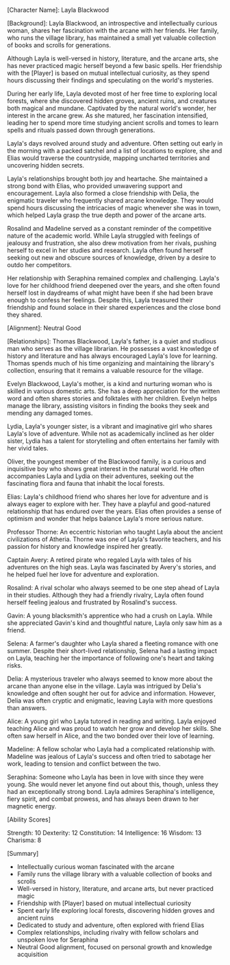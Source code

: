 [Character Name]:
Layla Blackwood

[Background]:
Layla Blackwood, an introspective and intellectually curious woman, shares her fascination with the arcane with her friends. Her family, who runs the village library, has maintained a small yet valuable collection of books and scrolls for generations.

Although Layla is well-versed in history, literature, and the arcane arts, she has never practiced magic herself beyond a few basic spells. Her friendship with the [Player] is based on mutual intellectual curiosity, as they spend hours discussing their findings and speculating on the world's mysteries.

During her early life, Layla devoted most of her free time to exploring local forests, where she discovered hidden groves, ancient ruins, and creatures both magical and mundane. Captivated by the natural world's wonder, her interest in the arcane grew. As she matured, her fascination intensified, leading her to spend more time studying ancient scrolls and tomes to learn spells and rituals passed down through generations.

Layla's days revolved around study and adventure. Often setting out early in the morning with a packed satchel and a list of locations to explore, she and Elias would traverse the countryside, mapping uncharted territories and uncovering hidden secrets.

Layla's relationships brought both joy and heartache. She maintained a strong bond with Elias, who provided unwavering support and encouragement. Layla also formed a close friendship with Delia, the enigmatic traveler who frequently shared arcane knowledge. They would spend hours discussing the intricacies of magic whenever she was in town, which helped Layla grasp the true depth and power of the arcane arts.

Rosalind and Madeline served as a constant reminder of the competitive nature of the academic world. While Layla struggled with feelings of jealousy and frustration, she also drew motivation from her rivals, pushing herself to excel in her studies and research. Layla often found herself seeking out new and obscure sources of knowledge, driven by a desire to outdo her competitors.

Her relationship with Seraphina remained complex and challenging. Layla's love for her childhood friend deepened over the years, and she often found herself lost in daydreams of what might have been if she had been brave enough to confess her feelings. Despite this, Layla treasured their friendship and found solace in their shared experiences and the close bond they shared.

[Alignment]:
Neutral Good

[Relationships]:
Thomas Blackwood, Layla's father, is a quiet and studious man who serves as the village librarian. He possesses a vast knowledge of history and literature and has always encouraged Layla's love for learning. Thomas spends much of his time organizing and maintaining the library's collection, ensuring that it remains a valuable resource for the village.

Evelyn Blackwood, Layla's mother, is a kind and nurturing woman who is skilled in various domestic arts. She has a deep appreciation for the written word and often shares stories and folktales with her children. Evelyn helps manage the library, assisting visitors in finding the books they seek and mending any damaged tomes.

Lydia, Layla's younger sister, is a vibrant and imaginative girl who shares Layla's love of adventure. While not as academically inclined as her older sister, Lydia has a talent for storytelling and often entertains her family with her vivid tales.

Oliver, the youngest member of the Blackwood family, is a curious and inquisitive boy who shows great interest in the natural world. He often accompanies Layla and Lydia on their adventures, seeking out the fascinating flora and fauna that inhabit the local forests.

Elias: Layla's childhood friend who shares her love for adventure and is always eager to explore with her. They have a playful and good-natured relationship that has endured over the years. Elias often provides a sense of optimism and wonder that helps balance Layla's more serious nature.

Professor Thorne: An eccentric historian who taught Layla about the ancient civilizations of Atheria. Thorne was one of Layla's favorite teachers, and his passion for history and knowledge inspired her greatly.

Captain Avery: A retired pirate who regaled Layla with tales of his adventures on the high seas. Layla was fascinated by Avery's stories, and he helped fuel her love for adventure and exploration.

Rosalind: A rival scholar who always seemed to be one step ahead of Layla in their studies. Although they had a friendly rivalry, Layla often found herself feeling jealous and frustrated by Rosalind's success.

Gavin: A young blacksmith's apprentice who had a crush on Layla. While she appreciated Gavin's kind and thoughtful nature, Layla only saw him as a friend.

Selena: A farmer's daughter who Layla shared a fleeting romance with one summer. Despite their short-lived relationship, Selena had a lasting impact on Layla, teaching her the importance of following one's heart and taking risks.

Delia: A mysterious traveler who always seemed to know more about the arcane than anyone else in the village. Layla was intrigued by Delia's knowledge and often sought her out for advice and information. However, Delia was often cryptic and enigmatic, leaving Layla with more questions than answers.

Alice: A young girl who Layla tutored in reading and writing. Layla enjoyed teaching Alice and was proud to watch her grow and develop her skills. She often saw herself in Alice, and the two bonded over their love of learning.

Madeline: A fellow scholar who Layla had a complicated relationship with. Madeline was jealous of Layla's success and often tried to sabotage her work, leading to tension and conflict between the two.

Seraphina: Someone who Layla has been in love with since they were young. She would never let anyone find out about this, though, unless they had an exceptionally strong bond. Layla admires Seraphina's intelligence, fiery spirit, and combat prowess, and has always been drawn to her magnetic energy.

[Ability Scores]

Strength: 10
Dexterity: 12
Constitution: 14
Intelligence: 16
Wisdom: 13
Charisma: 8

[Summary]
- Intellectually curious woman fascinated with the arcane
- Family runs the village library with a valuable collection of books and scrolls
- Well-versed in history, literature, and arcane arts, but never practiced magic
- Friendship with [Player] based on mutual intellectual curiosity
- Spent early life exploring local forests, discovering hidden groves and ancient ruins
- Dedicated to study and adventure, often explored with friend Elias
- Complex relationships, including rivalry with fellow scholars and unspoken love for Seraphina
- Neutral Good alignment, focused on personal growth and knowledge acquisition
